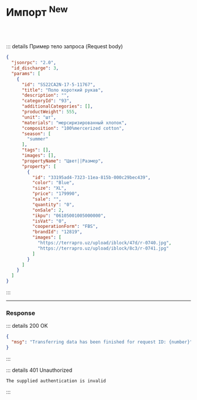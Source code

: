 # Импорт <sup class="badge badge-primary">New</sup>

<br>

<request-block name="import-service" />

<br>

::: details Пример тело запроса (Request body)
```json
{
  "jsonrpc": "2.0",
  "id_discharge": 3,
  "params": [
    {
      "id": "SS22CA2N-17-5-11767",
      "title": "Поло короткий рукав",
      "description": "",
      "categoryId": "93",
      "additionalCategories": [],
      "productWeight": 555,
      "unit": "шт",
      "materials": "мерсиризированный хлопок",
      "composition": "100%mercerized cotton",
      "season": [
        "summer"
      ],
      "tags": [],
      "images": [],
      "propertyName": "Цвет||Размер",
      "property": [
        {
          "id": "33195ad4-7323-11ea-815b-000c29bec439",
          "color": "Blue",
          "size": "XL",
          "price": "179990",
          "sale": "",
          "quantity": "0",
          "onSale": 2,
          "ikpu": "06105001005000000",
          "isVat": "0",
          "cooperationForm": "FBS",
          "brandId": "12819",
          "images": [
            "https://terrapro.uz/upload/iblock/47d/r-0740.jpg",
            "https://terrapro.uz/upload/iblock/8c3/r-0741.jpg"
          ]
        }
      ]
    }
  ]
}
```
:::

----

### Response

::: details 200 OK
```json
{
  "msg": "Transferring data has been finished for request ID: {number}"
}
```
:::

::: details 401 Unauthorized
```
The supplied authentication is invalid
```
:::